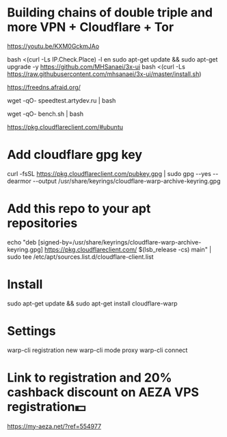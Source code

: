 # Building chains of double triple and more VPN + Cloudflare + Tor
https://youtu.be/KXM0GckmJAo

bash <(curl -Ls IP.Check.Place) -l en
sudo apt-get update && sudo apt-get upgrade -y
https://github.com/MHSanaei/3x-ui
bash <(curl -Ls https://raw.githubusercontent.com/mhsanaei/3x-ui/master/install.sh)

https://freedns.afraid.org/

wget -qO- speedtest.artydev.ru | bash

wget -qO- bench.sh | bash

https://pkg.cloudflareclient.com/#ubuntu
# Add cloudflare gpg key
curl -fsSL https://pkg.cloudflareclient.com/pubkey.gpg | sudo gpg --yes --dearmor --output /usr/share/keyrings/cloudflare-warp-archive-keyring.gpg

# Add this repo to your apt repositories
echo "deb [signed-by=/usr/share/keyrings/cloudflare-warp-archive-keyring.gpg] https://pkg.cloudflareclient.com/ $(lsb_release -cs) main" | sudo tee /etc/apt/sources.list.d/cloudflare-client.list

# Install
sudo apt-get update && sudo apt-get install cloudflare-warp

# Settings
warp-cli registration new
warp-cli mode proxy 
warp-cli connect

# Link to registration and 20% cashback discount on AEZA VPS registration💵 
https://my-aeza.net/?ref=554977
